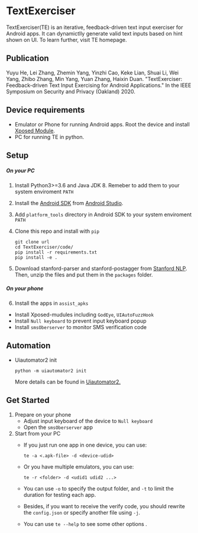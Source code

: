 # TextExerciser
TextExerciser(TE) is an iterative, feedback-driven text input exerciser for Android apps. It can dynamictlly generate valid text inputs based on hint shown on UI. To learn further, visit TE homepage.

## Publication
Yuyu He, Lei Zhang, Zhemin Yang, Yinzhi Cao, Keke Lian, Shuai Li, Wei Yang, Zhibo Zhang, Min Yang, Yuan Zhang, Haixin Duan. "TextExerciser: Feedback-driven Text Input Exercising for Android Applications." In the IEEE Symposium on Security and Privacy (Oakland) 2020.


## Device requirements
* Emulator or Phone for running Android apps. Root the device and install [Xposed Module](https://repo.xposed.info/).
* PC for running TE in python. 

## Setup 

##### On your PC

1. Install Python3>=3.6 and Java JDK 8. Remeber to add them to your system enviroment `PATH`

2. Install the [Android SDK](http://developer.android.com/sdk/index.html) from [Android Studio](https://developer.android.com/studio/index.html). 

3. Add `platform_tools` directory in Android SDK to your system enviroment `PATH`

4. Clone this repo and install with `pip`

   ```shell
   git clone url
   cd TextExerciser/code/
   pip install -r requirements.txt
   pip install -e .
   ```

5. Download stanford-parser and stanford-postagger from [Stanford NLP](https://nlp.stanford.edu/software/). Then, unzip the files and put them in the `packages` folder.

##### On your phone

6. Install the apps in `assist_apks` 
- Install Xposed-mudules including `GodEye`, `UIAutoFuzzHook`
- Install `Null keyboard` to prevent input keyboard popup
- Install `smsOberserver` to monitor SMS verification code

## Automation 

* Uiautomator2 init

     ```shell
     python -m uiautomator2 init
     ```
  More details can be found in [Uiautomator2.](https://github.com/openatx/uiautomator2)

## Get Started
1. Prepare on your phone
   * Adjust input keyboard of the device to `Null keyboard`
   * Open the `smsOberserver` app
2. Start from your PC
   * If you just run one app in one device, you can use:
     ```shell
     te -a <.apk-file> -d <device-udid>
     ```
   * Or you have multiple emulators, you can use:     
     ```shell
     te -r <folder> -d <udid1 udid2 ...>
     ```
   * You can use `-o` to specify the output folder, and `-t` to limit the duration for testing each app.
     
   * Besides, if you want to receive the verify code, you should rewrite the `config.json` or specify another file using `-j`.
      
   * You can use `te --help` to see some other options .

